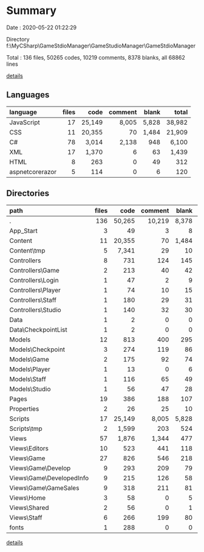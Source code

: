 # Summary

Date : 2020-05-22 01:22:29

Directory f:\MyCSharp\GameStdioManager\GameStudioManager\GameStdioManager

Total : 136 files,  50265 codes, 10219 comments, 8378 blanks, all 68862 lines

[details](details.md)

## Languages
| language | files | code | comment | blank | total |
| :--- | ---: | ---: | ---: | ---: | ---: |
| JavaScript | 17 | 25,149 | 8,005 | 5,828 | 38,982 |
| CSS | 11 | 20,355 | 70 | 1,484 | 21,909 |
| C# | 78 | 3,014 | 2,138 | 948 | 6,100 |
| XML | 17 | 1,370 | 6 | 63 | 1,439 |
| HTML | 8 | 263 | 0 | 49 | 312 |
| aspnetcorerazor | 5 | 114 | 0 | 6 | 120 |

## Directories
| path | files | code | comment | blank | total |
| :--- | ---: | ---: | ---: | ---: | ---: |
| . | 136 | 50,265 | 10,219 | 8,378 | 68,862 |
| App_Start | 3 | 49 | 3 | 8 | 60 |
| Content | 11 | 20,355 | 70 | 1,484 | 21,909 |
| Content\tmp | 5 | 7,341 | 29 | 10 | 7,380 |
| Controllers | 8 | 731 | 124 | 145 | 1,000 |
| Controllers\Game | 2 | 213 | 40 | 42 | 295 |
| Controllers\Login | 1 | 47 | 2 | 9 | 58 |
| Controllers\Player | 1 | 74 | 10 | 15 | 99 |
| Controllers\Staff | 1 | 180 | 29 | 31 | 240 |
| Controllers\Studio | 1 | 140 | 32 | 30 | 202 |
| Data | 1 | 2 | 0 | 0 | 2 |
| Data\CheckpointList | 1 | 2 | 0 | 0 | 2 |
| Models | 12 | 813 | 400 | 295 | 1,508 |
| Models\Checkpoint | 3 | 274 | 119 | 86 | 479 |
| Models\Game | 2 | 175 | 92 | 74 | 341 |
| Models\Player | 1 | 13 | 0 | 6 | 19 |
| Models\Staff | 1 | 116 | 65 | 49 | 230 |
| Models\Studio | 1 | 56 | 47 | 28 | 131 |
| Pages | 19 | 386 | 188 | 107 | 681 |
| Properties | 2 | 26 | 25 | 10 | 61 |
| Scripts | 17 | 25,149 | 8,005 | 5,828 | 38,982 |
| Scripts\tmp | 2 | 1,599 | 203 | 524 | 2,326 |
| Views | 57 | 1,876 | 1,344 | 477 | 3,697 |
| Views\Editors | 10 | 523 | 441 | 118 | 1,082 |
| Views\Game | 27 | 826 | 546 | 218 | 1,590 |
| Views\Game\Develop | 9 | 293 | 209 | 79 | 581 |
| Views\Game\DevelopedInfo | 9 | 215 | 126 | 58 | 399 |
| Views\Game\GameSales | 9 | 318 | 211 | 81 | 610 |
| Views\Home | 3 | 58 | 0 | 5 | 63 |
| Views\Shared | 2 | 56 | 0 | 1 | 57 |
| Views\Staff | 6 | 266 | 199 | 80 | 545 |
| fonts | 1 | 288 | 0 | 0 | 288 |

[details](details.md)